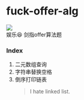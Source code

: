 # fuck-offer-alg
![](https://img.shields.io/badge/czdpzc-alg-orange.svg)  
娱乐:satisfied: 剑指offer算法题  

### Index  
1. 二元数组查询  
2. 字符串替换空格  
3. 倒序打印链表  
   > I hate linked list.  
